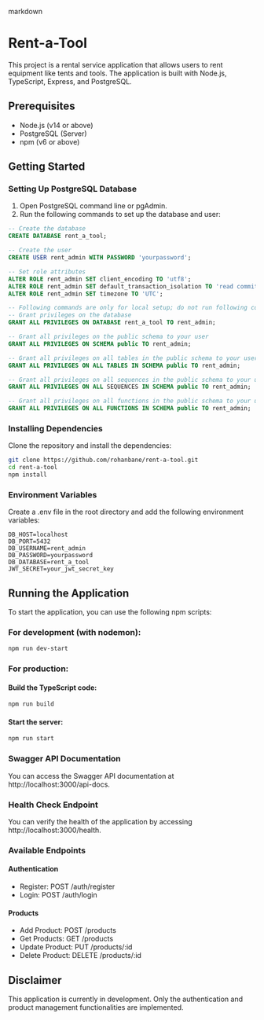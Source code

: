 markdown
# Rent-a-Tool

This project is a rental service application that allows users to rent equipment like tents and tools. The application is built with Node.js, TypeScript, Express, and PostgreSQL.

## Prerequisites

- Node.js (v14 or above)
- PostgreSQL (Server)
- npm (v6 or above)

## Getting Started

### Setting Up PostgreSQL Database

1. Open PostgreSQL command line or pgAdmin.
2. Run the following commands to set up the database and user:

```sql
-- Create the database
CREATE DATABASE rent_a_tool;

-- Create the user
CREATE USER rent_admin WITH PASSWORD 'yourpassword';

-- Set role attributes
ALTER ROLE rent_admin SET client_encoding TO 'utf8';
ALTER ROLE rent_admin SET default_transaction_isolation TO 'read committed';
ALTER ROLE rent_admin SET timezone TO 'UTC';

-- Following commands are only for local setup; do not run following command on remote server! 
-- Grant privileges on the database
GRANT ALL PRIVILEGES ON DATABASE rent_a_tool TO rent_admin;

-- Grant all privileges on the public schema to your user
GRANT ALL PRIVILEGES ON SCHEMA public TO rent_admin;

-- Grant all privileges on all tables in the public schema to your user
GRANT ALL PRIVILEGES ON ALL TABLES IN SCHEMA public TO rent_admin;

-- Grant all privileges on all sequences in the public schema to your user
GRANT ALL PRIVILEGES ON ALL SEQUENCES IN SCHEMA public TO rent_admin;

-- Grant all privileges on all functions in the public schema to your user
GRANT ALL PRIVILEGES ON ALL FUNCTIONS IN SCHEMA public TO rent_admin;
```

### Installing Dependencies
Clone the repository and install the dependencies:

```bash
git clone https://github.com/rohanbane/rent-a-tool.git
cd rent-a-tool
npm install
```

### Environment Variables
Create a .env file in the root directory and add the following environment variables:

```.env
DB_HOST=localhost
DB_PORT=5432
DB_USERNAME=rent_admin
DB_PASSWORD=yourpassword
DB_DATABASE=rent_a_tool
JWT_SECRET=your_jwt_secret_key
```
## Running the Application
To start the application, you can use the following npm scripts:

### For development (with nodemon):

```bash
npm run dev-start
```
### For production:
#### Build the TypeScript code:

```bash
npm run build
```

#### Start the server:

```bash
npm run start
```

### Swagger API Documentation
You can access the Swagger API documentation at http://localhost:3000/api-docs.

### Health Check Endpoint
You can verify the health of the application by accessing http://localhost:3000/health.

### Available Endpoints
#### Authentication
- Register: POST /auth/register
- Login: POST /auth/login

#### Products
- Add Product: POST /products
- Get Products: GET /products
- Update Product: PUT /products/:id
- Delete Product: DELETE /products/:id

## Disclaimer
This application is currently in development. Only the authentication and product management functionalities are implemented.